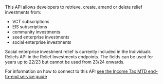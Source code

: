 This API allows developers to retrieve, create, amend or delete relief investments from:
* VCT subscriptions
* EIS subscriptions
* community investments
* seed enterprise investments
* social enterprise investments

Social enterprise investment relief is currently included in the Individuals Reliefs API in the Relief Investments endpoints. The fields can be used for years up to 22/23 but cannot be used from 23/24 onwards.

For information on how to connect to this API [see the Income Tax MTD end-to-end service guide](https://developer.service.hmrc.gov.uk/guides/income-tax-mtd-end-to-end-service-guide/)
